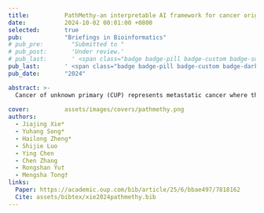```yaml
---
title:          PathMethy-an interpretable AI framework for cancer origin tracing based on DNA methylation
date:           2024-10-02 00:01:00 +0800
selected:       true
pub:            "Briefings in Bioinformatics"
# pub_pre:        "Submitted to "
# pub_post:       'Under review.'
# pub_last:       ' <span class="badge badge-pill badge-custom badge-success">Spotlight</span>'
pub_last:       ' <span class="badge badge-pill badge-custom badge-dark">Journal</span>'
pub_date:       "2024"

abstract: >-
  Cancer of unknown primary (CUP) represents metastatic cancer where the primary site remains unidentified despite standard diagnostic procedures. To determine the tumor origin in such cases, we developed BPformer, a deep learning method integrating the transformer model with prior knowledge of biological pathways. 
  
cover:          assets/images/covers/pathmethy.png
authors:
  - Jiajing Xie*
  - Yuhang Song*
  - Hailong Zheng*
  - Shijie Luo
  - Ying Chen
  - Chen Zhang
  - Rongshan Yu†
  - Mengsha Tong†
links:
  Paper: https://academic.oup.com/bib/article/25/6/bbae497/7818162
  Cite: assets/bibtex/xie2024pathmethy.bib
---
```

